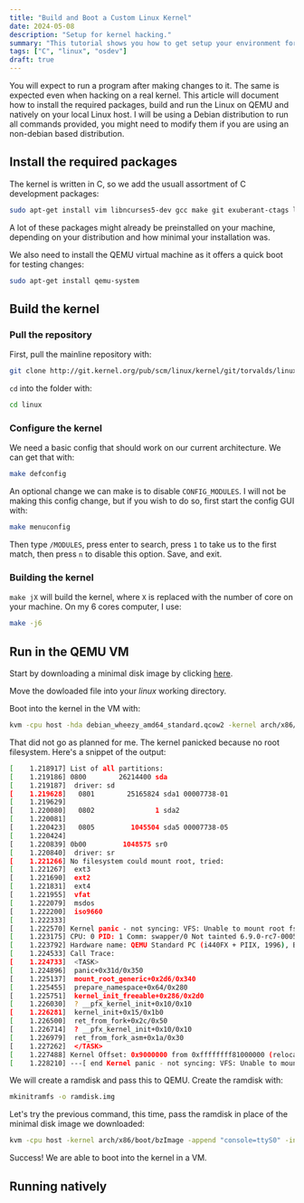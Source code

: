 ```yaml
---
title: "Build and Boot a Custom Linux Kernel"
date: 2024-05-08
description: "Setup for kernel hacking."
summary: "This tutorial shows you how to get setup your environment for Linux kernel hacking. We will install the required dependencies, build, and boot into the Linux kernel."
tags: ["C", "linux", "osdev"]
draft: true
---
```


You will expect to run a program after making changes to it. The same is expected even when hacking on a real kernel. This article will document how to install the required packages, build and run the Linux on QEMU and natively on your local Linux host.
I will be using  a Debian distribution to run all commands provided, you might need to modify them if you are using an non-debian based distribution.

## Install the required packages

The kernel is written in C, so we add the usuall assortment of C development packages:

```sh
sudo apt-get install vim libncurses5-dev gcc make git exuberant-ctags libssl-dev bison flex libelf-dev bc dwarves zstd git-email
```

A lot of these packages might already be preinstalled on your machine, depending on your distribution and how minimal your installation was.

We also need to install the QEMU virtual machine as it offers a quick boot for testing changes:

```sh
sudo apt-get install qemu-system
```

## Build the kernel

### Pull the repository

First, pull the mainline repository with:

```sh
git clone http://git.kernel.org/pub/scm/linux/kernel/git/torvalds/linux.git
```

`cd` into the folder with:

```sh
cd linux
```

### Configure the kernel

We need a basic config that should work on our current architecture. We can get that with:

```sh
make defconfig
```

An optional change we can make is to disable `CONFIG_MODULES`. I will not be making this config change, but if you wish to do so, first start the config GUI with:

```sh
make menuconfig
```

Then type `/MODULES`, press enter to search, press `1` to take us to the first match, then press `n` to disable this option.
Save, and exit.

### Building the kernel

`make jX` will build the kernel, where `X` is replaced with the number of core on your machine. On my 6 cores computer, I use:

```sh
make -j6
```

## Run in the QEMU VM

Start by downloading a minimal disk image by clicking [here](https://people.debian.org/~aurel32/qemu/amd64/debian_wheezy_amd64_standard.qcow2).

Move the dowloaded file into your *linux* working directory.

Boot into the kernel in the VM with:

```sh
kvm -cpu host -hda debian_wheezy_amd64_standard.qcow2 -kernel arch/x86/boot/bzImage -append "console=ttyS0 root=/dev/sda init=/bin/bash" -serial stdio -no-reboot -display none -m 1G
```

That did not go as planned for me. The kernel panicked because no root filesystem. Here's a snippet of the output:

```sh
[    1.218917] List of all partitions:
[    1.219186] 0800        26214400 sda
[    1.219187]  driver: sd
[    1.219628]   0801        25165824 sda1 00007738-01
[    1.219629]
[    1.220080]   0802               1 sda2
[    1.220081]
[    1.220423]   0805         1045504 sda5 00007738-05
[    1.220424]
[    1.220839] 0b00         1048575 sr0
[    1.220840]  driver: sr
[    1.221266] No filesystem could mount root, tried:
[    1.221267]  ext3
[    1.221690]  ext2
[    1.221831]  ext4
[    1.221955]  vfat
[    1.222079]  msdos
[    1.222200]  iso9660
[    1.222333]
[    1.222570] Kernel panic - not syncing: VFS: Unable to mount root fs on "/dev/sda" or unknown-block(8,0)
[    1.223175] CPU: 0 PID: 1 Comm: swapper/0 Not tainted 6.9.0-rc7-00056-g45db3ab70092 #1
[    1.223792] Hardware name: QEMU Standard PC (i440FX + PIIX, 1996), BIOS 1.16.2-debian-1.16.2-1 04/01/2014
[    1.224533] Call Trace:
[    1.224733]  <TASK>
[    1.224896]  panic+0x31d/0x350
[    1.225137]  mount_root_generic+0x2d6/0x340
[    1.225455]  prepare_namespace+0x64/0x280
[    1.225751]  kernel_init_freeable+0x286/0x2d0
[    1.226030]  ? __pfx_kernel_init+0x10/0x10
[    1.226281]  kernel_init+0x15/0x1b0
[    1.226500]  ret_from_fork+0x2c/0x50
[    1.226714]  ? __pfx_kernel_init+0x10/0x10
[    1.226979]  ret_from_fork_asm+0x1a/0x30
[    1.227262]  </TASK>
[    1.227488] Kernel Offset: 0x9000000 from 0xffffffff81000000 (relocation range: 0xffffffff80000000-0xffffffffbfffffff)
[    1.228210] ---[ end Kernel panic - not syncing: VFS: Unable to mount root fs on "/dev/sda" or unknown-block(8,0) ]---
```

We will create a ramdisk and pass this to QEMU. Create the ramdisk with:

```sh
mkinitramfs -o ramdisk.img
```

Let's try the previous command, this time, pass the ramdisk in place of the minimal disk image we downloaded:

```sh
kvm -cpu host -kernel arch/x86/boot/bzImage -append "console=ttyS0" -initrd ramdisk.img -nographic -m 1G
```

Success! We are able to boot into the kernel in a VM.

## Running natively
